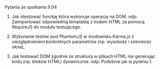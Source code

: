 Pytania ze spotkania 9.04

1. Jak otestować funckję która wykonuje operację na DOM.
odp: Zaimportować odpowiednią templatkę z kodem HTML za pomocą RequireJS do modułu testującego.

2. Wykonanie testów pod PhantomJS w środowisku Karma.js z uwzględnieniem konkretnych parametrów (np. wysokość i szerokość okna),

3. Jak testować DOM zgodnie ze strukturą w plikach HTML nie generując kodu (np. bloków HTML) dynamicznie.
odp: Podobnie jak w pytaniu 1.